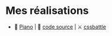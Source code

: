# Mes réalisations
* 🎹 <a href="piano.html">Piano</a> | 💾 <a href="https://github.com/norrova/css/blob/main/piano.html">code source</a> | ⚔️ <a href="https://cssbattle.dev/play/80">cssbattle</a>
